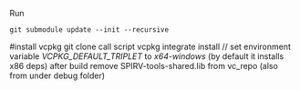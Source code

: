 Run 
```console
git submodule update --init --recursive
```
#install vcpkg
git clone
call script
vcpkg integrate install
// set environment variable *VCPKG_DEFAULT_TRIPLET* to *x64-windows* (by default it installs x86 deps)
after build remove SPIRV-tools-shared.lib from vc_repo (also from under debug folder)

